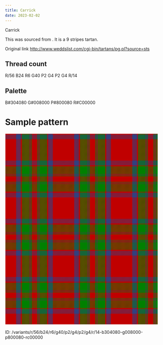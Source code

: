 ```yaml
---
title: Carrick
date: 2023-02-02
---
```

Carrick

This was sourced from <no value>.  It is a 9 stripes tartan.

Original link http://www.weddslist.com/cgi-bin/tartans/pg.pl?source=sts

## Thread count
R/56 B24 R6 G40 P2 G4 P2 G4 R/14

## Palette
B#304080 G#008000 P#800080 R#C00000

# Sample pattern

![Tartan detail](tartan.png "R/56 B24 R6 G40 P2 G4 P2 G4 R/14 tartan")

ID: /variants/r/56/b24/r6/g40/p2/g4/p2/g4/r/14-b304080-g008000-p800080-rc00000